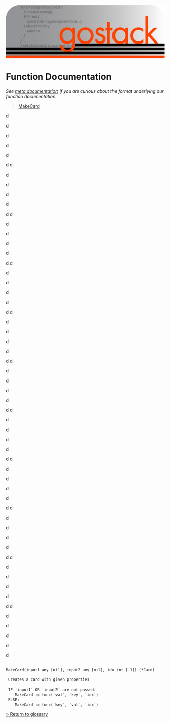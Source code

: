 ![Banner](../images/gostack_SmallerTransparent.png)

 <h1>Function Documentation</h1>

 *See [meta documentation](metaAPI.md) if you are curious about the format underlying our function documentation.*

 > [MakeCard](#MakeCard)

 d
 
 d
 
 d

 d

 d

 d
 d
 
 d
 
 d

 d

 d

 d
 d
 
 d
 
 d

 d

 d

 d
 d
 
 d
 
 d

 d

 d

 d
 d
 
 d
 
 d

 d

 d

 d
 d
 
 d
 
 d

 d

 d

 d
 d
 
 d
 
 d

 d

 d

 d
 d
 
 d
 
 d

 d

 d

 d
 d
 
 d
 
 d

 d

 d

 d
 d
 
 d
 
 d

 d

 d

 d
 d
 
 d
 
 d

 d

 d

 d

 <h2 name = "MakeCard"></h2>

 `MakeCard(input1 any [nil], input2 any [nil], idx int [-1]) (*Card)`

```
 Creates a card with given properties
 
 IF `input1` OR `input2` are not passed:
 	MakeCard := func(`val`, `key`, `idx`)
 ELSE:
 	MakeCard := func(`key`, `val`, `idx`)
```

 [> Return to glossary](../README.md)